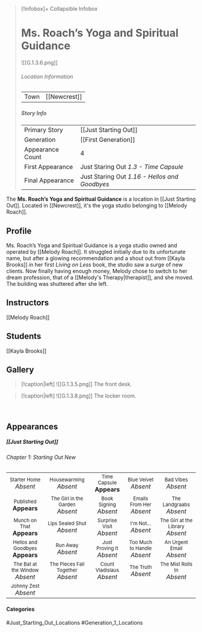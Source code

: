 > [!infobox]+ Collapsible Infobox
> # Ms. Roach’s Yoga and Spiritual Guidance
> ![[G.1.3.6.png]] 
> ###### Location Information
> |  |  | 
> | ---- | ---- | 
> | Town | [[Newcrest]] | 
> 
> ##### Story Info
> |  |  | 
> | ---- | ---- | 
> | Primary Story | [[Just Starting Out]] | 
> | Generation | [[First Generation]]|
> | Appearance Count | 4 | 
> | First Appearance | Just Staring Out *1.3 - Time Capsule*
> | Final Appearance | Just Staring Out *1.16 - Hellos and Goodbyes*

The **Ms. Roach’s Yoga and Spiritual Guidance** is a location in [[Just Starting Out]]. Located in [[Newcrest]], it's the yoga studio belonging to [[Melody Roach]].

## Profile
Ms. Roach’s Yoga and Spiritual Guidance is a yoga studio owned and operated by [[Melody Roach]]. It struggled initially due to its unfortunate name, but after a glowing recommendation and a shout out from [[Kayla Brooks]] in her first *Living on Less*  book, the studio saw a surge of new clients. Now finally having enough money, Melody chose to switch to her dream profession, that of a [[Melody's Therapy|therapist]], and she moved. The building was shuttered after she left.

## Instructors
[[Melody Roach]]

## Students
[[Kayla Brooks]]

## Gallery
> [!caption|left]
> ![[G.1.3.5.png]] 
> The front desk.

> [!caption|left]
> ![[G.1.3.8.png]] 
> The locker room.

<br style="clear:both; margin: 0; padding: 0" />

## Appearances
##### [[Just Starting Out]]
###### Chapter 1: Starting Out New
|                                                                      |                                                                        |                                                                |                                                                  |                                                                       |
| -------------------------------------------------------------------- | ---------------------------------------------------------------------- | -------------------------------------------------------------- | ---------------------------------------------------------------- | --------------------------------------------------------------------- |
| <center><font size=2>Starter Home<br><font size=3>*Absent*           | <center><font size=2>Housewarming<br><font size=3>*Absent*             | <center><font size=2>Time Capsule<br><font size=3>**Appears**  | <center><font size=2>Blue Velvet<br><font size=3>*Absent*        | <center><font size=2>Bad Vibes<br><font size=3>*Absent*               |
| <center><font size=2>Published<br><font size=3>**Appears**           | <center><font size=2>The Girl in the Garden<br><font size=3>*Absent*   | <center><font size=2>Book Signing<br><font size=3>*Absent*     | <center><font size=2>Emails From Her<br><font size=3>*Absent*    | <center><font size=2>The Landgraabs<br><font size=3>*Absent*          |
| <center><font size=2>Munch on That<br><font size=3>**Appears**       | <center><font size=2>Lips Sealed Shut<br><font size=3>*Absent*         | <center><font size=2>Surprise Visit<br><font size=3>*Absent*   | <center><font size=2>I'm Not...<br><font size=3>*Absent*         | <center><font size=2>The Girl at the Library<br><font size=3>*Absent* |
| <center><font size=2>Hellos and Goodbyes<br><font size=3>**Appears** | <center><font size=2>Run Away<br><font size=3>*Absent*                 | <center><font size=2>Just Proving It<br><font size=3>*Absent*  | <center><font size=2>Too Much to Handle<br><font size=3>*Absent* | <center><font size=2>An Urgent Email<br><font size=3>*Absent*         |
| <center><font size=2>The Bat at the Window<br><font size=3>*Absent*  | <center><font size=2>The Pieces Fall Together<br><font size=3>*Absent* | <center><font size=2>Count Vladislaus<br><font size=3>*Absent* | <center><font size=2>The Truth<br><font size=3>*Absent*          | <center><font size=2>The Mist Rolls In<br><font size=3>*Absent*       |
| <center><font size=2>Johnny Zest<br><font size=3>*Absent*            |                                                                        |                                                                |                                                                  |                                                                       |
#### Categories
#Just_Starting_Out_Locations #Generation_1_Locations